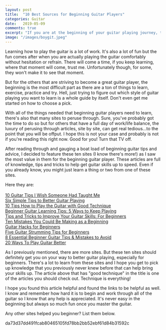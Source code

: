 ```yaml
---
layout: post
title:  "10 Best Sources for Beginning Guitar Players"
categories: Guitar
date:   2019-05-09
comments: true
excerpt: "If you are at the beginning of your guitar playing journey, these ten sites will help give you a major boost."
image: "/images/boygit.jpeg"
---
```

Learning how to play the guitar is a lot of work. It's also a lot of fun but the fun comes after when you are actually playing the guitar comfortably without hesitation or refrain. There will come a time, if you keep learning, where that moment will come, trust me. Unfortunately though, for some, they won't make it to see that moment.

But for the others that are striving to become a great guitar player, the beginning is the most difficult part as there are a ton of things to learn, exercise, practice and try. Hell, just trying to figure out which style of guitar playing you want to learn is a whole guide by itself. Don't even get me started on how to choose a pick. 

With all of the things needed that beginning guitar players need to learn, there's also that many sites to peruse through. Sure, you've probably got the time to do so but for others that have a full day of work/life balance, the luxury of perusing through articles, site by site, can get real tedious...to the point that you will be offput. I hope this is not your case and probably is not if you're reading this right now. Good for you! Turn that TV off.

After reading through and gauging a boat load of beginning guitar tips and advice, I decided to feature these ten sites (I know there's more!) as I saw the most value in them for the beginning guitar player. These articles are full of knowledge, tips and tricks to help get guitar skills up to speed. Even if you already know, you might just learn a thing or two from one of these sites. 

Here they are:
<br /><br />
<a href="https://nationalguitaracademy.com/guitar-tips/">10 Guitar Tips I Wish Someone Had Taught Me</a>
<br />
<a href="https://www.guitarworld.com/lessons/six-tips-better-guitar-playing">Six Simple Tips to Better Guitar Playing</a>
<br />
<a href="https://www.uberchord.com/blog/10-tips-technique-how-to-play-the-guitar/">10 Tips How to Play the Guitar with Good Technique</a>
<br />
<a href="https://www.fender.com/articles/play/5-beginner-tips-learning-play-guitar">Beginner Guitar Learning Tips: 5 Ways to Keep Playing</a>
<br />
<a href="http://bluesrockreview.com/2018/03/tips-and-tricks-to-improve-your-guitar-skills-for-beginners.html">Tips and Tricks to Improve Your Guitar Skills: For Beginners</a>
<br />
<a href="https://www.guitartricks.com/blog/Ten-Mistakes-You-Could-Be-Making-as-a-Beginning-Guitarist">Ten Mistakes You Could Be Making as a Beginning </a>
<br />
<a href="https://guitarlessons.nyc/p/guitar-hacks-for-beginners">Guitar Hacks for Beginners</a>
<br />
<a href="https://makingmusicmag.com/guitar-strumming-tips/">Five Guitar Strumming Tips for Beginners</a>
<br />
<a href="http://www.fretjam.com/beginner-guitar-tips.html">8 Essential Beginner Guitar Tips & Mistakes to Avoid</a>
<br />
<a href="https://www.gibson.com/News-Lifestyle/Features/en-us/20-Ways-To-Play-Guitar-Better.aspx">20 Ways To Play Guitar Better</a>

As I previously mentioned, there are more sites. But these ten sites should definitely get you on your way to better guitar playing, especially for beginners. There's a lot to learn from these sites and I hope you get to pick up knowledge that you previously never knew before that can help bring your skills up. The article above that has "good technique" in the title is one of the articles you should check out. Technique is everything!

I hope you found this article helpful and found the links to be helpful as well. I know and remember how hard it is to begin and work through all of the guitar so I know that any help is appreciated. It's never easy in the beginning but always so much fun once you master the guitar.

Any other sites helped you beginner? List them below.

da73d37dd491fcab80465105fd78bb2bb52ebf61d84b31592c

